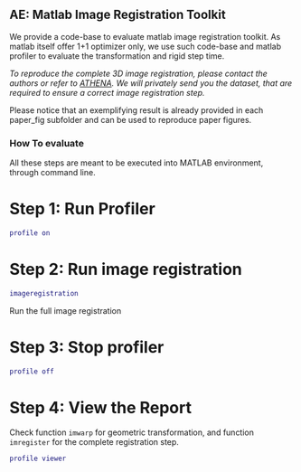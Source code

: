 ## AE: Matlab Image Registration Toolkit

We provide a code-base to evaluate matlab image registration toolkit. 
As matlab itself offer 1+1 optimizer only, we use such code-base and matlab profiler to evaluate the transformation and rigid step time. 

*To reproduce the complete 3D image registration, please contact the authors or refer to [ATHENA](https://github.com/necst/athena). We will privately send you the dataset, that are required to ensure a correct image registration step.*

Please notice that an exemplifying result is already provided in each paper_fig subfolder and can be used to reproduce paper figures.
 
### How To evaluate
All these steps are meant to be executed into MATLAB environment, through command line. 

# Step 1: Run Profiler
```MATLAB
profile on
```
# Step 2: Run image registration
```MATLAB
imageregistration
```

Run the full image registration

# Step 3: Stop profiler
```MATLAB
profile off
```

# Step 4: View the Report
Check function `imwarp` for geometric transformation, and function `imregister` for the complete registration step.
```MATLAB 
profile viewer
```



